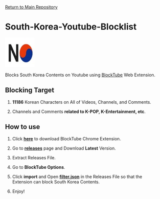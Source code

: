 [Return to Main Repository](https://github.com/nijikasaiko/South-Korea-Youtube-Blocklist)

# South-Korea-Youtube-Blocklist
<a>
  <img title="No South Korea Youtube ANYMORE!" src="https://github.com/nijikasaiko/South-Korea-Youtube-Blocklist/blob/main/pics/nokr.jpg" width="96"/>
</a>

Blocks South Korea Contents on Youtube using [BlockTube](https://github.com/amitbl/blocktube) Web Extension.

## Blocking Target
1. **11186** Korean Characters on All of Videos, Channels, and Comments.

2. Channels and Comments **related to K-POP, K-Entertainment, etc**.

## How to use
1. Click **[here](https://chrome.google.com/webstore/detail/blocktube/bbeaicapbccfllodepmimpkgecanonai)** to download BlockTube Chrome Extension.

2. Go to **[releases](https://github.com/nijikasaiko/South-Korea-Youtube-Blocklist/releases)** page and Download **Latest** Version.

2. Extract Releases File.

3. Go to **BlockTube Options**.

4. Click **import** and Open **[filter.json](./filter.json)** in the Releases File so that the Extension can block South Korea Contents.

5. Enjoy!
